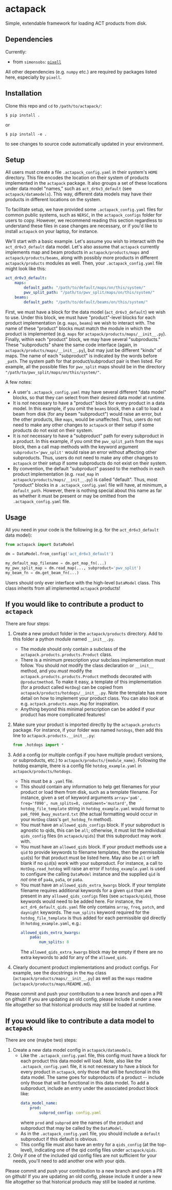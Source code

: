 # actapack
Simple, extendable framework for loading ACT products from disk.

## Dependencies
Currently:
* from `simonsobs`: [`pixell`](https://github.com/simonsobs/pixell)

All other dependencies (e.g. `numpy` etc.) are required by packages listed here, especially by `pixell`.

## Installation
Clone this repo and `cd` to `/path/to/actapack/`:
```shell
$ pip install .
```
or 
```shell
$ pip install -e .
```
to see changes to source code automatically updated in your environment.

## Setup
All users must create a file `.actapack_config.yaml` in their system's `HOME` directory. This file encodes the location on their system of products implemented in the `actapack` package. It also groups a set of these locations under data model "names," such as `act_dr6v3_default` (see `actapack/datamodels`). This way, different data models may have their products in different locations on the system. 

To facilitate setup, we have provided some `.actapack_config.yaml` files for common public systems, such as `NERSC`, in the `actapack_configs` folder for users to copy. However, we recommend reading this section regardless to understand these files in case changes are necessary, or if you'd like to install `actapack` on your laptop, for instance.

We'll start with a basic example. Let's assume you wish to interact with the `act_dr6v3_default` data model. Let's also assume that `actapack` currently implements map and beam products in `actapack/products/maps` and `actapack/products/beams`, along with possibly more products in different `actapack/products` modules as well. Then, your `.actapack_config.yaml` file might look like this:
```yaml
act_dr6v3_default:
    maps:
        default_path: "/path/to/default/maps/on/this/system/"
        pwv_split_path: "/path/to/pwv_split/maps/on/this/system/"
    beams:
        default_path: "/path/to/default/beams/on/this/system/"
```
First, we must have a block for the data model (`act_dr6v3_default`) we wish to use. Under this block, we must have "product"-level blocks for each product implementation (e.g. `maps`, `beams`) we wish to interact with. The name of these "product" blocks must match the module in which the product is implemented (e.g. `maps` for `actapack/products/maps/__init__.py`). Finally, within each "product" block, we may have several "subproducts." These "subproducts" share the same code interface (again, in `actapack/products/maps/__init__.py`), but may just be different "kinds" of maps. The name of each "subproduct" is indicated by the words before `_path`. The system path for that product/subproduct pair is then listed. For example, all the possible files for `pwv_split` maps should be in the directory `"/path/to/pwv_split/maps/on/this/system/"`.

A few notes:
* A user's `.actapack_config.yaml` may have several different "data model" blocks, so that they can select from their desired data model at runtime.
* It is *not* necessary to have a "product" block for every product in a data model. In this example, if you omit the `beams` block, then a call to load a beam from disk (for any beam "subproduct") would raise an error, but the other products, like `maps`, would be unaffected. Thus, users do not need to make any other changes to `actapack` or their setup if some products do not exist on their system.  
* It is *not* necessary to have a "subproduct" path for every subproduct in a product. In this example, if you omit the `pwv_split_path` from the `maps` block, then a call map methods with the keyword argument `subproduct='pwv_split'` would raise an error without affecting other subproducts. Thus, users do not need to make any other changes to `actapack` or their setup if some subproducts do not exist on their system.  
* By convention, the default "subproduct" passed to the methods in each product implementation (e.g. `read_map` in `actapack/products/maps/__init__.py`) is called "default". Thus, most "product" blocks in a `.actapack_config.yaml` file will have, at minimum, a `default_path`. However, there is nothing special about this name as far as whether it must be present or may be omitted from the `.actapack_config.yaml` file.

## Usage
All you need in your code is the following (e.g. for the `act_dr6v3_default` data model):
```python
from actapack import DataModel

dm = DataModel.from_config('act_dr6v3_default')

my_default_map_filename = dm.get_map_fn(...)
my_pwv_split_map = dm.read_map(..., subproduct='pwv_split')
my_beam_fn = dm.get_beam_fn(...)
```
Users should only ever interface with the high-level `DataModel` class. This class inherits from all implemented `actapack` products!

## If you would like to contribute a product to `actapack`
There are four steps:
1. Create a new product folder in the `actapack/products` directory. Add to this folder a python module named `__init__.py`.
    * The module should only contain a subclass of the `actapack.products.products.Product` class.
    * There is a minimum prescription your subclass implementation must follow. You should *not* modify the class declaration or `__init__` method, and you *must* modify the `actapack.products.products.Product` methods decorated with `@productmethod`. To make it easy, a template of this implementation (for a product called `HotDog`) can be copied from `actapack/products/hotdogs/__init__.py`. Note the template has more detail on how to implement your product class. You can also look at e.g. `actpack.products.maps.Map` for inspiration.
    * Anything beyond this minimal perscription can be added if your product has more complicated features!
2. Make sure your product is imported directly by the `actapack.products` package. For instance, if your folder was named `hotdogs`, then add this line to `actapack.products.__init__.py`:

    ```python
    from .hotdogs import *
    ```
3. Add a config (or multiple configs if you have multiple product versions, or subproducts, etc.) to `actapack/products/{module_name}`. Following the hotdog example, there is a config file `hotdog_example.yaml` in `actapack/products/hotdogs`.
    * This must be a `.yaml` file.
    * This should contain any information to help get filenames for your product or load them from disk, such as a template filename. For instance, given a set of keyword arguments `array='pa6', freq='f090', num_splits=8, condiment='mustard'`, the `hotdog_file_template` string in `hotdog_example.yaml` would format to `pa6_f090_8way_mustard.txt` (the actual formatting would occur in your `HotDog` class's `get_hotdog_fn` method).
    * You must have an `allowed_qids_configs` block. If your subproduct is agnostic to qids, this can be `all`; otherwise, it must list the individual `qids_config` files (in `actapack/qids`) that this subproduct may work with.
    * You must have an `allowed_qids` block. If your product methods use a `qid` to provide keywords to filename templates, then the permissible `qid`(s) for that product must be listed here. May also be `all` or left blank if no `qid`(s) work with your subproduct. For instance, a call to `HotDog.read_hotdog` will raise an error if `hotdog_example.yaml` is used to configure the calling `DataModel` instance and the supplied `qid` is *not* one of `pa4a`, `pa5a`, or `pa6a`.
    * You must have an `allowed_qids_extra_kwargs` block. If your template filename requires additional keywords for a given `qid` than are present in any `allowed_qids_configs` files (see `actapack/qids`), those keywords would need to be added here. For instance, the `act_dr6_default_qids.yaml` file only contains `array`, `freq`, `patch`, and `daynight` keywords. The `num_splits` keyword required for the `hotdog_file_template` is thus added for each permissible qid directly in `hotdog_example.yaml`, e.g.:
        ```yaml
        allowed_qids_extra_kwargs:
            pa6a:
                num_splits: 8
        ```
        The `allowed_qids_extra_kwargs` block may be empty if there are no extra keywords to add for any of the `allowed_qids`.
4. Clearly document product implementations and product configs. For example, see the docstrings in the `Map` class (`actapack/products/maps/__init__.py`) as well as the `maps` readme (`actapack/products/maps/README.md`).
    
Please commit and push your contribution to a new branch and open a PR on github! If you are updating an old config, please include it under a new file altogether so that historical products may still be loaded at runtime.
    
## If you would like to contribute a data model to `actapack`
There are one (maybe two) steps:
1. Create a new data model config in `actapack/datamodels`.
    * Like the `.actapack_config.yaml` file, this config must have a block for each product this data model will load. Note, also like the `.actapack_config.yaml` file, it is not necessary to have a block for every product in `actapack`, only those that will be functional in this data model. The same goes for subproducts of a product -- include only those that will be functional in this data model. To add a subproduct, include an entry under the associated product block like:
        ```yaml
        data_model_name:
            prod:
                subprod_config: config.yaml
        ``` 
        where `prod` and `subprod` are the names of the product and subproduct that may be called by the `DataModel`.
    * As in the `.actapack_config.yaml` file, you should include a `default` subproduct if this default is obvious. 
    * This config file must also have an entry for a `qids_config` (at the top-level), indicating one of the qid config files under `actapack/qids`.
2. Only if one of the included qid config files are not sufficient for your needs, you'll need to add another one with your qids.

Please commit and push your contribution to a new branch and open a PR on github! If you are updating an old config, please include it under a new file altogether so that historical products may still be loaded at runtime.
